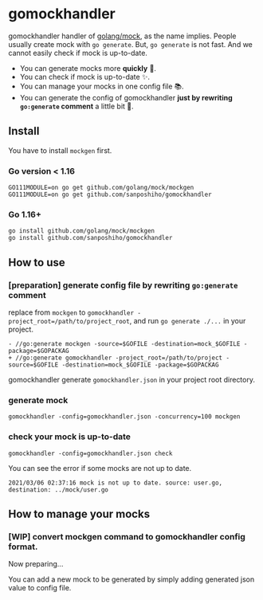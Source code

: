 # gomockhandler

gomockhandler handler of [golang/mock](https://github.com/golang/mock), as the name implies.
People usually create mock with `go generate`. 
But, `go generate` is not fast. And we cannot easily check if mock is up-to-date.

- You can generate mocks more **quickly** :rocket:.
- You can check if mock is up-to-date :sparkles:.
- You can manage your mocks in one config file :books:.
- You can generate the config of gomockhandler **just by rewriting `go:generate` comment** a little bit :wrench:.

## Install

You have to install `mockgen` first.

### Go version < 1.16
```
GO111MODULE=on go get github.com/golang/mock/mockgen
GO111MODULE=on go get github.com/sanposhiho/gomockhandler
```
### Go 1.16+
```
go install github.com/golang/mock/mockgen
go install github.com/sanposhiho/gomockhandler
```

## How to use

### [preparation] generate config file by rewriting `go:generate` comment

replace from `mockgen` to `gomockhandler -project_root=/path/to/project_root`, and run `go generate ./...` in your project.

```
- //go:generate mockgen -source=$GOFILE -destination=mock_$GOFILE -package=$GOPACKAG
+ //go:generate gomockhandler -project_root=/path/to/project -source=$GOFILE -destination=mock_$GOFILE -package=$GOPACKAG
```

gomockhandler generate `gomockhandler.json` in your project root directory.

### generate mock

```
gomockhandler -config=gomockhandler.json -concurrency=100 mockgen
```

### check your mock is up-to-date

```
gomockhandler -config=gomockhandler.json check
```

You can see the error if some mocks are not up to date.

```
2021/03/06 02:37:16 mock is not up to date. source: user.go, destination: ../mock/user.go
```

## How to manage your mocks

### [WIP] convert mockgen command to gomockhandler config format.

Now preparing...

You can add a new mock to be generated by simply adding generated json value to config file.
